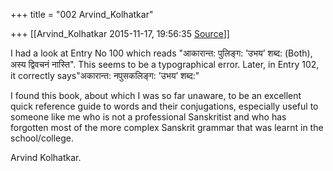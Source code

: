 +++
title = "002 Arvind_Kolhatkar"

+++
[[Arvind_Kolhatkar	2015-11-17, 19:56:35 [Source](https://groups.google.com/g/samskrita/c/uz7RXlJUQGo)]]



I had a look at Entry No 100 which reads "आकारान्त: पुलिङ्ग: ’उभय’ शब्द: (Both), अस्य द्विवचनं नास्ति". This seems to be a typographical error.
Later, in Entry 102, it correctly says"अकारान्त: नपुसकलिङ्ग: ’उभय’ शब्द:"

  

I found this book, about which I was so far unaware, to be an excellent quick reference guide to words and their conjugations, especially useful to someone like me who is not a professional Sanskritist and who has forgotten most of the more complex Sanskrit grammar that was learnt in the school/college.

  

Arvind Kolhatkar.

